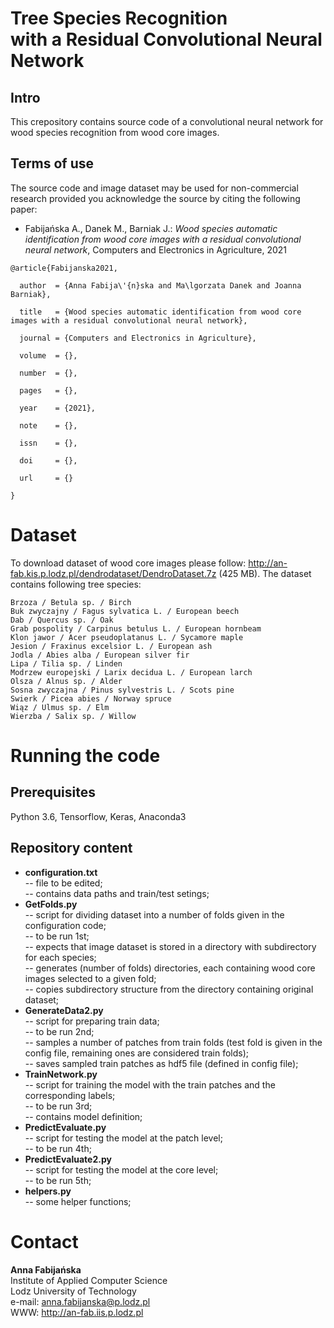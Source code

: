 # Tree Species Recognition <br> with a Residual Convolutional Neural Network

## Intro

This crepository contains source code of a convolutional neural network for wood species recognition from wood core images. 

## Terms of use

The source code and image dataset may be used for non-commercial research provided you acknowledge the source by citing the following paper:

<ul>
    <li> Fabijańska A., Danek M., Barniak J.: <i>Wood species automatic identification from wood core images with a residual convolutional neural network</i>, Computers and Electronics in Agriculture, 2021 </ul>

<pre><code>@article{Fabijanska2021,<br>
  author  = {Anna Fabija\'{n}ska and Ma\lgorzata Danek and Joanna Barniak}, <br>
  title   = {Wood species automatic identification from wood core images with a residual convolutional neural network},<br>
  journal = {Computers and Electronics in Agriculture},<br>
  volume  = {},<br>
  number  = {},<br>
  pages   = {},<br>
  year 	  = {2021},<br>
  note 	  = {},</br>
  issn 	  = {},<br>
  doi 	  = {}, <br>
  url 	  = {}<br>
}</code></pre>


# Dataset 

To download dataset of wood core images please follow: http://an-fab.kis.p.lodz.pl/dendrodataset/DendroDataset.7z (425 MB). The dataset contains following tree species:

    Brzoza / Betula sp. / Birch
    Buk zwyczajny / Fagus sylvatica L. / European beech
    Dab / Quercus sp. / Oak
    Grab pospolity / Carpinus betulus L. / European hornbeam
    Klon jawor / Acer pseudoplatanus L. / Sycamore maple
    Jesion / Fraxinus excelsior L. / European ash
    Jodla / Abies alba / European silver fir
    Lipa / Tilia sp. / Linden
    Modrzew europejski / Larix decidua L. / European larch
    Olsza / Alnus sp. / Alder
    Sosna zwyczajna / Pinus sylvestris L. / Scots pine
    Swierk / Picea abies / Norway spruce
    Wiąz / Ulmus sp. / Elm 
    Wierzba / Salix sp. / Willow
    
# Running the code

## Prerequisites

Python 3.6, Tensorflow, Keras, Anaconda3

## Repository content

<ul>
  <li> <b>configuration.txt</b><br> -- file to be edited; <br> -- contains data paths and train/test setings;   
  <li> <b>GetFolds.py</b><br> -- script for dividing dataset into a number of folds given in the configuration code; <br> -- to be run 1st; <br> -- expects that image dataset is stored in a directory with subdirectory for each species; <br> -- generates (number of folds) directories, each containing wood core images selected to a given fold; <br> -- copies subdirectory structure from the directory containing original dataset;  
  <li> <b>GenerateData2.py</b><br> -- script for preparing train data; <br> -- to be run 2nd; <br> -- samples a number of patches from train folds (test fold is given in the config file, remaining ones are considered train folds); <br> -- saves sampled train patches as hdf5 file (defined in config file); 
  <li> <b>TrainNetwork.py</b><br> -- script for training the model with the train patches and the corresponding labels; <br> -- to be run 3rd; <br> -- contains model definition;
  <li> <b>PredictEvaluate.py</b><br> -- script for testing the model at the patch level; <br> -- to be run 4th;
  <li> <b>PredictEvaluate2.py</b><br> -- script for testing the model at the core level; <br> -- to be run 5th;
  <li> <b>helpers.py</b><br> -- some helper functions;
</ul>

# Contact

<b>Anna Fabijańska</b><br>
Institute of Applied Computer Science<br>
Lodz University of Technology<br>
e-mail: anna.fabijanska@p.lodz.pl<br>
WWW: http://an-fab.iis.p.lodz.pl<br>
